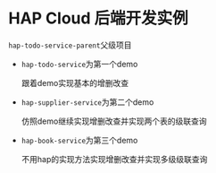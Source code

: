 # HAP Cloud 后端开发实例

`hap-todo-service-parent`父级项目

- `hap-todo-service`为第一个demo

    跟着demo实现基本的增删改查

- `hap-supplier-service`为第二个demo
  
  仿照demo继续实现增删改查并实现两个表的级联查询

- `hap-book-service`为第三个demo
  
  不用hap的实现方法实现增删改查并实现多级级联查询